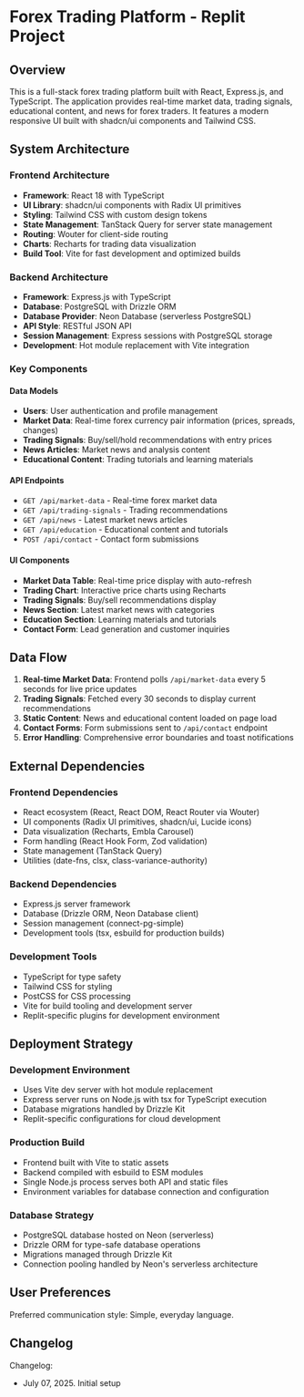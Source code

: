 # Forex Trading Platform - Replit Project

## Overview
This is a full-stack forex trading platform built with React, Express.js, and TypeScript. The application provides real-time market data, trading signals, educational content, and news for forex traders. It features a modern responsive UI built with shadcn/ui components and Tailwind CSS.

## System Architecture

### Frontend Architecture
- **Framework**: React 18 with TypeScript
- **UI Library**: shadcn/ui components with Radix UI primitives
- **Styling**: Tailwind CSS with custom design tokens
- **State Management**: TanStack Query for server state management
- **Routing**: Wouter for client-side routing
- **Charts**: Recharts for trading data visualization
- **Build Tool**: Vite for fast development and optimized builds

### Backend Architecture
- **Framework**: Express.js with TypeScript
- **Database**: PostgreSQL with Drizzle ORM
- **Database Provider**: Neon Database (serverless PostgreSQL)
- **API Style**: RESTful JSON API
- **Session Management**: Express sessions with PostgreSQL storage
- **Development**: Hot module replacement with Vite integration

### Key Components

#### Data Models
- **Users**: User authentication and profile management
- **Market Data**: Real-time forex currency pair information (prices, spreads, changes)
- **Trading Signals**: Buy/sell/hold recommendations with entry prices
- **News Articles**: Market news and analysis content
- **Educational Content**: Trading tutorials and learning materials

#### API Endpoints
- `GET /api/market-data` - Real-time forex market data
- `GET /api/trading-signals` - Trading recommendations
- `GET /api/news` - Latest market news articles
- `GET /api/education` - Educational content and tutorials
- `POST /api/contact` - Contact form submissions

#### UI Components
- **Market Data Table**: Real-time price display with auto-refresh
- **Trading Chart**: Interactive price charts using Recharts
- **Trading Signals**: Buy/sell recommendations display
- **News Section**: Latest market news with categories
- **Education Section**: Learning materials and tutorials
- **Contact Form**: Lead generation and customer inquiries

## Data Flow

1. **Real-time Market Data**: Frontend polls `/api/market-data` every 5 seconds for live price updates
2. **Trading Signals**: Fetched every 30 seconds to display current recommendations
3. **Static Content**: News and educational content loaded on page load
4. **Contact Forms**: Form submissions sent to `/api/contact` endpoint
5. **Error Handling**: Comprehensive error boundaries and toast notifications

## External Dependencies

### Frontend Dependencies
- React ecosystem (React, React DOM, React Router via Wouter)
- UI components (Radix UI primitives, shadcn/ui, Lucide icons)
- Data visualization (Recharts, Embla Carousel)
- Form handling (React Hook Form, Zod validation)
- State management (TanStack Query)
- Utilities (date-fns, clsx, class-variance-authority)

### Backend Dependencies
- Express.js server framework
- Database (Drizzle ORM, Neon Database client)
- Session management (connect-pg-simple)
- Development tools (tsx, esbuild for production builds)

### Development Tools
- TypeScript for type safety
- Tailwind CSS for styling
- PostCSS for CSS processing
- Vite for build tooling and development server
- Replit-specific plugins for development environment

## Deployment Strategy

### Development Environment
- Uses Vite dev server with hot module replacement
- Express server runs on Node.js with tsx for TypeScript execution
- Database migrations handled by Drizzle Kit
- Replit-specific configurations for cloud development

### Production Build
- Frontend built with Vite to static assets
- Backend compiled with esbuild to ESM modules
- Single Node.js process serves both API and static files
- Environment variables for database connection and configuration

### Database Strategy
- PostgreSQL database hosted on Neon (serverless)
- Drizzle ORM for type-safe database operations
- Migrations managed through Drizzle Kit
- Connection pooling handled by Neon's serverless architecture

## User Preferences

Preferred communication style: Simple, everyday language.

## Changelog

Changelog:
- July 07, 2025. Initial setup